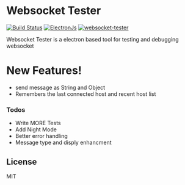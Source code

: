 # Websocket Tester
[![Build Status](https://api.travis-ci.com/DeltausTech/websocket-tester.svg?branch=master)](https://travis-ci.com/github/DeltausTech/websocket-tester)
[![ElectronJs](https://66.media.tumblr.com/14af8ba53c8105cfa14b00690c7acdeb/33fd4c67ac60f203-b4/s250x400/920019ee5124cf79156f34bb4dc523bb1dab59ef.png)](https://www.electronjs.org/)
[![websocket-tester](https://snapcraft.io/websocket-tester/badge.svg)](https://snapcraft.io/websocket-tester)

Websocket Tester is a electron based tool for testing and debugging websocket


# New Features!

   - send message as String and Object
   - Remembers the last connected host and recent host list




### Todos

 - Write MORE Tests
 - Add Night Mode
 - Better error handling
 - Message type and disply enhancment

License
----

MIT
